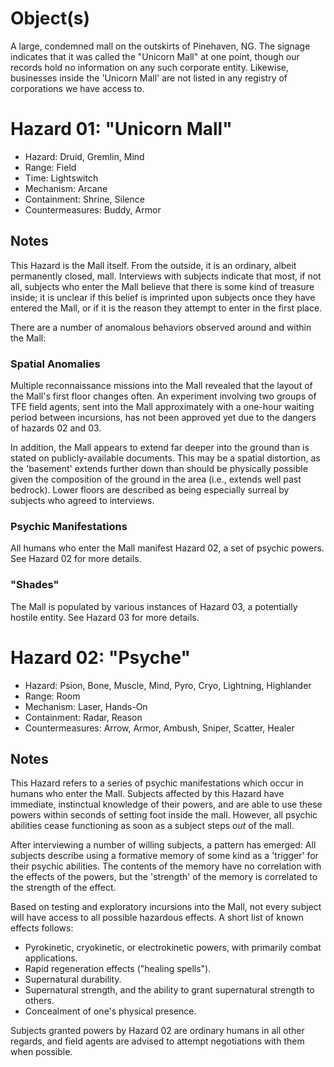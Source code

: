 # Object(s)

A large, condemned mall on the outskirts of Pinehaven, NG. The signage indicates that it was called the "Unicorn Mall" at one point, though our records hold no information on any such corporate entity. Likewise, businesses inside the 'Unicorn Mall' are not listed in any registry of corporations we have access to.

# Hazard 01: "Unicorn Mall"
- Hazard: Druid, Gremlin, Mind
- Range: Field
- Time: Lightswitch
- Mechanism: Arcane
- Containment: Shrine, Silence
- Countermeasures: Buddy, Armor

## Notes
This Hazard is the Mall itself. From the outside, it is an ordinary, albeit permanently closed, mall. Interviews with subjects indicate that most, if not all, subjects who enter the Mall believe that there is some kind of treasure inside; it is unclear if this belief is imprinted upon subjects once they have entered the Mall, or if it is the reason they attempt to enter in the first place.

There are a number of anomalous behaviors observed around and within the Mall:

### Spatial Anomalies
Multiple reconnaissance missions into the Mall revealed that the layout of the Mall's first floor changes often. An experiment involving two groups of TFE field agents, sent into the Mall approximately with a one-hour waiting period between incursions, has not been approved yet due to the dangers of hazards 02 and 03.

In addition, the Mall appears to extend far deeper into the ground than is stated on publicly-available documents. This may be a spatial distortion, as the 'basement' extends further down than should be physically possible given the composition of the ground in the area (i.e., extends well past bedrock). Lower floors are described as being especially surreal by subjects who agreed to interviews.

### Psychic Manifestations
All humans who enter the Mall manifest Hazard 02, a set of psychic powers. See Hazard 02 for more details.

### "Shades"
The Mall is populated by various instances of Hazard 03, a potentially hostile entity. See Hazard 03 for more details.

# Hazard 02: "Psyche"
- Hazard: Psion, Bone, Muscle, Mind, Pyro, Cryo, Lightning, Highlander
- Range: Room
- Mechanism: Laser, Hands-On
- Containment: Radar, Reason
- Countermeasures: Arrow, Armor, Ambush, Sniper, Scatter, Healer

## Notes
This Hazard refers to a series of psychic manifestations which occur in humans who enter the Mall. Subjects affected by this Hazard have immediate, instinctual knowledge of their powers, and are able to use these powers within seconds of setting foot inside the mall. However, all psychic abilities cease functioning as soon as a subject steps *out* of the mall.

After interviewing a number of willing subjects, a pattern has emerged: All subjects describe using a formative memory of some kind as a 'trigger' for their psychic abilities. The contents of the memory have no correlation with the effects of the powers, but the 'strength' of the memory is correlated to the strength of the effect.

Based on testing and exploratory incursions into the Mall, not every subject will have access to all possible hazardous effects. A short list of known effects follows:
- Pyrokinetic, cryokinetic, or electrokinetic powers, with primarily combat applications.
- Rapid regeneration effects ("healing spells").
- Supernatural durability.
- Supernatural strength, and the ability to grant supernatural strength to others.
- Concealment of one's physical presence.

Subjects granted powers by Hazard 02 are ordinary humans in all other regards, and field agents are advised to attempt negotiations with them when possible.